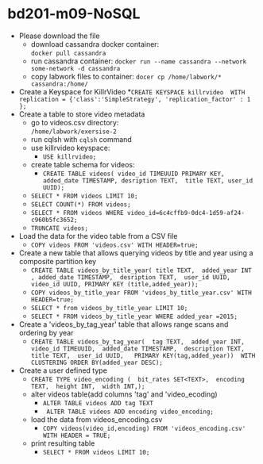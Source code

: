 # bd201-m09-NoSQL
  * Please download the file  
    * download cassandra docker container:  
    `docker pull cassandra`
    * run cassandra container:
    `docker run --name cassandra --network some-network -d cassandra`
    * copy labwork files to container:
    `docer cp /home/labwork/* cassandra:/home/`  
  * Create a Keyspace for KillrVideo
    *`CREATE KEYSPACE killrvideo 
    WITH replication = {'class':'SimpleStrategy', 'replication_factor' : 1 };`
  * Create a table to store video metadata 
    * go to videos.csv directory:  
       `/home/labwork/exersise-2`
    * run cqlsh with `cqlsh` command 
    * use killrvideo keyspace:
      * `USE killrvideo;` 
    * create table schema for videos:  
      * `CREATE TABLE videos(
      video_id TIMEUUID PRIMARY KEY,
      added_date TIMESTAMP,
      desription TEXT, 
      title TEXT, user_id UUID);`
    * `SELECT * FROM videos LIMIT 10;`  
    * `SELECT COUNT(*) FROM videos;`
    * `SELECT * FROM videos WHERE video_id=6c4cffb9-0dc4-1d59-af24-c960b5fc3652;`  
    * `TRUNCATE videos;`
  * Load the data for the video table from a CSV file
    * `COPY videos FROM 'videos.csv' WITH HEADER=true;`
  * Create a new table that allows querying videos by title and year using a composite partition key
    * `CREATE TABLE videos_by_title_year(
     title TEXT, 
     added_year INT ,
     added_date TIMESTAMP, 
     desription TEXT, 
     user_id UUID, 
     video_id UUID,
     PRIMARY KEY (title,added_year));`  
    * `COPY videos_by_title_year FROM 'videos_by_title_year.csv' WITH HEADER=true;`
    * `SELECT * from videos_by_title_year LIMIT 10;`
    * `SELECT * FROM videos_by_title_year WHERE added_year =2015;`  
  * Create a 'videos_by_tag_year' table that allows range scans and ordering by year  
    * `CREATE TABLE videos_by_tag_year( 
        tag TEXT, 
        added_year INT, 
        video_id TIMEUUID, 
        added_date TIMESTAMP, 
        description TEXT, 
        title TEXT, 
        user_id UUID,  
        PRIMARY KEY(tag,added_year)) 
        WITH CLUSTERING ORDER BY(added_year DESC);`  
  * Create a user defined type  
    * `CREATE TYPE video_encoding ( 
    bit_rates SET<TEXT>, 
    encoding TEXT, 
    height INT, 
    width INT,);`
    * alter videos table(add columns 'tag' and 'video_ecoding)  
      * `ALTER TABLE videos ADD tag TEXT`
      * ` ALTER TABLE videos ADD encoding video_encoding;`
    * load the data from videos_encoding.csv
      * `COPY videos(video_id,encoding) FROM 'videos_encoding.csv' WITH HEADER = TRUE;`
    * print resulting table  
      * `SELECT * FROM videos LIMIT 10;`
       